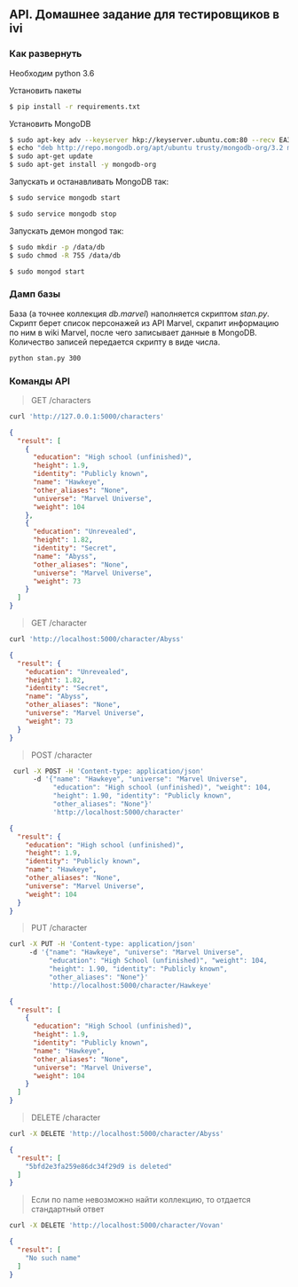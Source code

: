 ## API. Домашнее задание для тестировщиков в ivi
 
### Как развернуть

Необходим python 3.6

Установить пакеты

```bash
$ pip install -r requirements.txt
```

Установить MongoDB

```bash
$ sudo apt-key adv --keyserver hkp://keyserver.ubuntu.com:80 --recv EA312927
$ echo "deb http://repo.mongodb.org/apt/ubuntu trusty/mongodb-org/3.2 multiverse" | sudo tee /etc/apt/sources.list.d/mongodb-org-3.2.list
$ sudo apt-get update
$ sudo apt-get install -y mongodb-org
```

Запускать и останавливать MongoDB так:
 
 ```bash
$ sudo service mongodb start
```

```bash
$ sudo service mongodb stop
```

Запускать демон mongod так:

```bash
$ sudo mkdir -p /data/db
$ sudo chmod -R 755 /data/db
```

```bash
$ sudo mongod start
```

### Дамп базы

База (а точнее коллекция _db.marvel_) наполняется скриптом _stan.py_. 
Скрипт берет список персонажей из API Marvel, 
скрапит информацию по ним в wiki Marvel, 
после чего записывает данные в MongoDB. 
Количество записей передается скрипту в виде числа. 

```bash
python stan.py 300
```


### Команды API

>GET /characters

```bash
curl 'http://127.0.0.1:5000/characters'
```

```json
{
  "result": [
    {
      "education": "High school (unfinished)", 
      "height": 1.9, 
      "identity": "Publicly known", 
      "name": "Hawkeye", 
      "other_aliases": "None", 
      "universe": "Marvel Universe", 
      "weight": 104
    }, 
    {
      "education": "Unrevealed", 
      "height": 1.82, 
      "identity": "Secret", 
      "name": "Abyss", 
      "other_aliases": "None", 
      "universe": "Marvel Universe", 
      "weight": 73
    }
  ]
}

```

>GET /character

```bash
curl 'http://localhost:5000/character/Abyss'
```

```json
{
  "result": {
    "education": "Unrevealed", 
    "height": 1.82, 
    "identity": "Secret", 
    "name": "Abyss", 
    "other_aliases": "None", 
    "universe": "Marvel Universe", 
    "weight": 73
  }
}
```

>POST /character

```bash
 curl -X POST -H 'Content-type: application/json' 
      -d '{"name": "Hawkeye", "universe": "Marvel Universe", 
           "education": "High school (unfinished)", "weight": 104, 
           "height": 1.90, "identity": "Publicly known", 
           "other_aliases": "None"}' 
           'http://localhost:5000/character' 
```
```json
{
  "result": {
    "education": "High school (unfinished)", 
    "height": 1.9, 
    "identity": "Publicly known", 
    "name": "Hawkeye", 
    "other_aliases": "None", 
    "universe": "Marvel Universe", 
    "weight": 104
  }
}
```


>PUT /character

```bash
curl -X PUT -H 'Content-type: application/json' 
     -d '{"name": "Hawkeye", "universe": "Marvel Universe", 
          "education": "High School (unfinished)", "weight": 104, 
          "height": 1.90, "identity": "Publicly known", 
          "other_aliases": "None"}' 
          'http://localhost:5000/character/Hawkeye'
```

```json
{
  "result": [
    {
      "education": "High School (unfinished)", 
      "height": 1.9, 
      "identity": "Publicly known", 
      "name": "Hawkeye", 
      "other_aliases": "None", 
      "universe": "Marvel Universe", 
      "weight": 104
    }
  ]
}
```

>DELETE /character

```bash
curl -X DELETE 'http://localhost:5000/character/Abyss'
```

```json
{
  "result": [
    "5bfd2e3fa259e86dc34f29d9 is deleted"
  ]
}
```

>Если по name невозможно найти коллекцию, то отдается стандартный ответ

```bash
curl -X DELETE 'http://localhost:5000/character/Vovan'
```

```json
{
  "result": [
    "No such name"
  ]
}
```